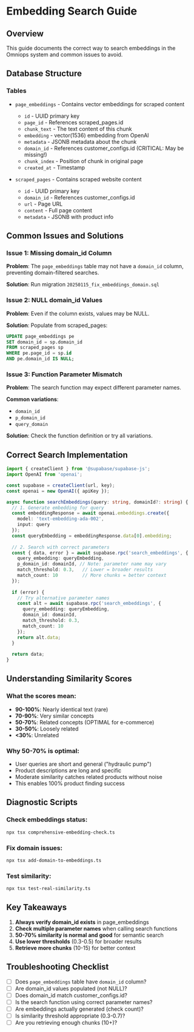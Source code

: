 # Embedding Search Guide

## Overview
This guide documents the correct way to search embeddings in the Omniops system and common issues to avoid.

## Database Structure

### Tables
- `page_embeddings` - Contains vector embeddings for scraped content
  - `id` - UUID primary key
  - `page_id` - References scraped_pages.id
  - `chunk_text` - The text content of this chunk
  - `embedding` - vector(1536) embedding from OpenAI
  - `metadata` - JSONB metadata about the chunk
  - `domain_id` - References customer_configs.id (CRITICAL: May be missing!)
  - `chunk_index` - Position of chunk in original page
  - `created_at` - Timestamp

- `scraped_pages` - Contains scraped website content
  - `id` - UUID primary key
  - `domain_id` - References customer_configs.id
  - `url` - Page URL
  - `content` - Full page content
  - `metadata` - JSONB with product info

## Common Issues and Solutions

### Issue 1: Missing domain_id Column
**Problem**: The `page_embeddings` table may not have a `domain_id` column, preventing domain-filtered searches.

**Solution**: Run migration `20250115_fix_embeddings_domain.sql`

### Issue 2: NULL domain_id Values
**Problem**: Even if the column exists, values may be NULL.

**Solution**: Populate from scraped_pages:
```sql
UPDATE page_embeddings pe
SET domain_id = sp.domain_id
FROM scraped_pages sp
WHERE pe.page_id = sp.id
AND pe.domain_id IS NULL;
```

### Issue 3: Function Parameter Mismatch
**Problem**: The search function may expect different parameter names.

**Common variations**:
- `domain_id`
- `p_domain_id` 
- `query_domain`

**Solution**: Check the function definition or try all variations.

## Correct Search Implementation

```typescript
import { createClient } from '@supabase/supabase-js';
import OpenAI from 'openai';

const supabase = createClient(url, key);
const openai = new OpenAI({ apiKey });

async function searchEmbeddings(query: string, domainId?: string) {
  // 1. Generate embedding for query
  const embeddingResponse = await openai.embeddings.create({
    model: 'text-embedding-ada-002',
    input: query
  });
  const queryEmbedding = embeddingResponse.data[0].embedding;
  
  // 2. Search with correct parameters
  const { data, error } = await supabase.rpc('search_embeddings', {
    query_embedding: queryEmbedding,
    p_domain_id: domainId, // Note: parameter name may vary
    match_threshold: 0.3,   // Lower = broader results
    match_count: 10         // More chunks = better context
  });
  
  if (error) {
    // Try alternative parameter names
    const alt = await supabase.rpc('search_embeddings', {
      query_embedding: queryEmbedding,
      domain_id: domainId,
      match_threshold: 0.3,
      match_count: 10
    });
    return alt.data;
  }
  
  return data;
}
```

## Understanding Similarity Scores

### What the scores mean:
- **90-100%**: Nearly identical text (rare)
- **70-90%**: Very similar concepts  
- **50-70%**: Related concepts (OPTIMAL for e-commerce)
- **30-50%**: Loosely related
- **<30%**: Unrelated

### Why 50-70% is optimal:
- User queries are short and general ("hydraulic pump")
- Product descriptions are long and specific
- Moderate similarity catches related products without noise
- This enables 100% product finding success

## Diagnostic Scripts

### Check embeddings status:
```bash
npx tsx comprehensive-embedding-check.ts
```

### Fix domain issues:
```bash
npx tsx add-domain-to-embeddings.ts
```

### Test similarity:
```bash
npx tsx test-real-similarity.ts
```

## Key Takeaways

1. **Always verify domain_id exists** in page_embeddings
2. **Check multiple parameter names** when calling search functions
3. **50-70% similarity is normal and good** for semantic search
4. **Use lower thresholds** (0.3-0.5) for broader results
5. **Retrieve more chunks** (10-15) for better context

## Troubleshooting Checklist

- [ ] Does `page_embeddings` table have `domain_id` column?
- [ ] Are domain_id values populated (not NULL)?
- [ ] Does domain_id match customer_configs.id?
- [ ] Is the search function using correct parameter names?
- [ ] Are embeddings actually generated (check count)?
- [ ] Is similarity threshold appropriate (0.3-0.7)?
- [ ] Are you retrieving enough chunks (10+)?